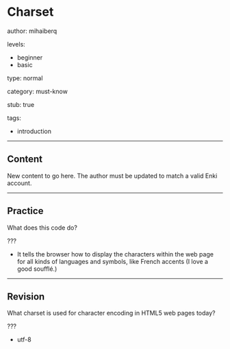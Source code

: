# Charset
author: mihaiberq

levels:
  - beginner
  - basic

type: normal

category: must-know

stub: true

tags:
  - introduction

---
## Content


New content to go here. The author must be updated to match a valid Enki account.

---
## Practice

What does this code do?
      <meta charset="utf-8">

???

* It tells the browser how to display the characters within the web page for all kinds of languages and symbols, like French accents (I love a good soufflé.)


---
## Revision

What charset is used for character encoding in HTML5 web pages today?

???
* utf-8
